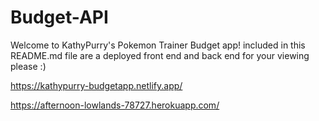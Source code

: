 # Budget-API
Welcome to KathyPurry's Pokemon Trainer Budget app! included in this README.md file are a deployed front end and back end for your viewing please :)


https://kathypurry-budgetapp.netlify.app/

https://afternoon-lowlands-78727.herokuapp.com/

